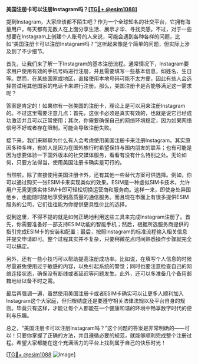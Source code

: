 **美国注册卡可以注册Instagram吗？[[TG💪+ @esim1088](https://t.me/s/esim1088)]**

提到Instagram，大家应该都不陌生吧？作为一个全球知名的社交平台，它拥有海量用户，每天都有无数人在上面分享生活、展示才华、寻找灵感。不过，对于一些想要在Instagram上创建个人账号的人来说，可能会遇到各种各样的问题，比如“美国注册卡可以注册Instagram吗？”这听起来像是个简单的问题，但实际上涉及到了不少细节。

首先，让我们来了解一下Instagram的基本注册流程。通常情况下，Instagram要求用户使用有效的手机号码进行注册，并且需要填写一些基本信息，如姓名、生日等。然而，在某些国家或地区，直接使用本地号码可能不太方便，因此有些人会选择尝试用其他国家的电话卡来进行注册。那么，美国注册卡是否能够满足这一需求呢？

答案是肯定的！如果你有一张美国的注册卡，理论上是可以用来注册Instagram的。不过这里需要注意几点：首先，这张卡必须是真实有效的，也就是说它已经成功激活并且可以正常使用；其次，你需要确保自己的网络环境稳定，因为如果网络信号不好或者存在限制，可能会导致注册失败。

接下来，我们来聊聊为什么有人会考虑使用美国注册卡来注册Instagram。其实原因多种多样，有的人是因为在国外旅行时希望保持与国内朋友的联系；也有可能是因为想要体验一下国外版本的社交媒体服务，看看有没有什么特别之处。无论如何，只要方法得当，使用美国注册卡确实是可行的。

当然啦，除了直接使用美国注册卡外，还有其他一些替代方案可供选择。例如，你可以通过购买一张ESIM卡来实现类似的效果。ESIM是一种虚拟SIM卡技术，允许用户无需更换实体SIM卡即可轻松切换运营商和服务商。这样一来，即使身处异国他乡，也能随时随地享受到高质量的通信服务。而且现在市面上有很多提供ESIM服务的公司，它们往往能为你提供更具性价比的选择。

说到这里，不得不提的就是如何正确地利用这些工具来完成Instagram注册了。首先，你需要准备好一部支持ESIM功能的智能手机；然后，根据所选服务商提供的指引完成ESIM卡的安装和配置；最后，按照Instagram的标准流程输入相关信息并提交申请即可。整个过程其实并不复杂，只要稍微花点时间熟悉操作步骤就完全可以搞定。

另外，还有一些小技巧可以帮助提高注册成功率。比如说，在填写个人信息的时候尽量避免使用过于敏感的内容，以免引起系统的警觉；同时也要注意检查自己的网络连接状态，确保没有断线或者延迟等问题发生。此外，还可以多准备几个备用邮箱地址以备不时之需。

最后再强调一遍，虽然使用美国注册卡或者ESIM卡确实可以让更多人顺利加入Instagram这个大家庭，但归根结底还是要遵守相关法律法规以及平台自身的规则。毕竟只有这样，才能让每个人都能在一个健康和谐的环境中畅享数字时代的便利与乐趣。

总之，“美国注册卡可以注册Instagram吗？”这个问题的答案是非常明确的——可以！只要你掌握了正确的方法，并且遵循必要的规范，就能够顺利完成整个注册过程。希望大家都能在这个充满活力的平台上找到属于自己的快乐时光！

[[TG💪+ @esim1088](https://t.me/s/esim1088) ![Image](https://i.postimg.cc/4NQfJmqS/Snipaste-2025-05-13-00-14-12.png)]